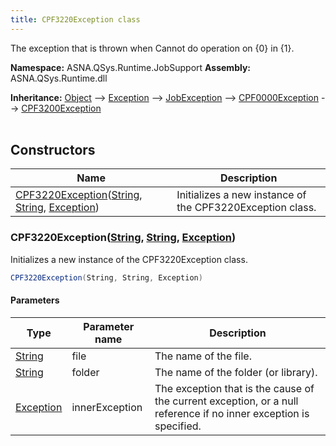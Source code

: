 ```yaml
---
title: CPF3220Exception class
---
```


The exception that is thrown when Cannot do operation on {0} in {1}.

**Namespace:** ASNA.QSys.Runtime.JobSupport
**Assembly:** ASNA.QSys.Runtime.dll

**Inheritance:** [Object](https://docs.microsoft.com/en-us/dotnet/api/system.object) --> [Exception](https://docs.microsoft.com/en-us/dotnet/api/system.exception) --> [JobException](/reference/runtime/qsys-runtime-job-support/job-exception.html) --> [CPF0000Exception](/reference/runtime/qsys-runtime-job-support/cpf0000-exception.html) --> [CPF3200Exception](/reference/runtime/qsys-runtime-job-support/cpf3200-exception.html)
<br>
<br>

## Constructors

| Name | Description |
| --- | --- |
| [CPF3220Exception](#cpf3220exceptionstring-string-exception)([String](https://docs.microsoft.com/en-us/dotnet/api/system.string), [String](https://docs.microsoft.com/en-us/dotnet/api/system.string), [Exception](https://docs.microsoft.com/en-us/dotnet/api/system.exception)) | Initializes a new instance of the CPF3220Exception class.

### CPF3220Exception([String](https://docs.microsoft.com/en-us/dotnet/api/system.string), [String](https://docs.microsoft.com/en-us/dotnet/api/system.string), [Exception](https://docs.microsoft.com/en-us/dotnet/api/system.exception))

Initializes a new instance of the CPF3220Exception class.

```cs
CPF3220Exception(String, String, Exception)
```

#### Parameters

| Type | Parameter name | Description
| --- | --- | ---
| [String](https://docs.microsoft.com/en-us/dotnet/api/system.string) | file | The name of the file.
| [String](https://docs.microsoft.com/en-us/dotnet/api/system.string) | folder | The name of the folder (or library).
| [Exception](https://docs.microsoft.com/en-us/dotnet/api/system.exception) | innerException | The exception that is the cause of the current exception, or a null reference if no inner exception is specified.
